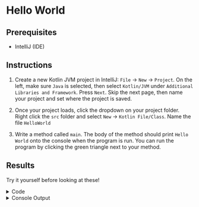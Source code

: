 # Hello World

## Prerequisites
- IntelliJ (IDE)

## Instructions
1. Create a new Kotlin JVM project in IntelliJ: `File` -> `New` -> `Project`. On the left, make sure `Java` is selected, then select `Kotlin/JVM` under `Additional Libraries and Framework`. Press `Next`. Skip the next page, then name your project and set where the project is saved.

2. Once your project loads, click the dropdown on your project folder. Right click the `src` folder and select `New` -> `Kotlin File/Class`. Name the file `HelloWorld`
   
3. Write a method called `main`. The body of the method should print `Hello World` onto the console when the program is run. You can run the program by clicking the green triangle next to your method.

## Results
Try it yourself before looking at these!

<details>
    <summary>Code</summary>

    fun main() {
        println("Hello World")
    }
</details>

<details>
    <summary>Console Output</summary>

    Hello World

    Process finished with exit code 0
</details>